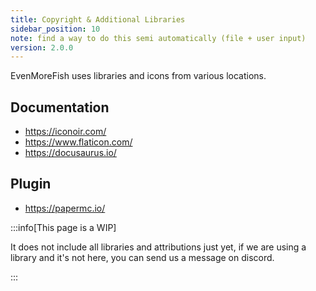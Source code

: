 ```yaml
---
title: Copyright & Additional Libraries
sidebar_position: 10
note: find a way to do this semi automatically (file + user input)
version: 2.0.0
---
```


EvenMoreFish uses libraries and icons from various locations.

## Documentation

- https://iconoir.com/
- https://www.flaticon.com/
- https://docusaurus.io/

## Plugin

- https://papermc.io/

:::info[This page is a WIP]

It does not include all libraries and attributions just yet, if we are using a library and it's not here, you can send us a message on discord.

:::

